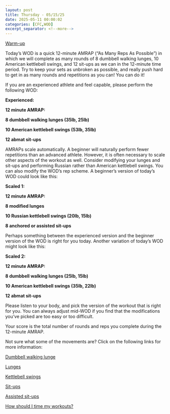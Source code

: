 ```yaml
---
layout: post
title: Thursday - 05/15/25
date: 2025-05-11 00:00:02
categories: [CFC,WOD]
excerpt_separator: <!--more-->
---
```

[Warm-up](https://communityfitnessclub.wixsite.com/website/post/basic-full-body-warm-up)

Today’s WOD is a quick 12-minute AMRAP (“As Many Reps As Possible”) in which we will complete as many rounds of 8 dumbbell walking lunges, 10 American kettlebell swings, and 12 sit-ups as we can in the 12-minute time period. Try to keep your sets as unbroken as possible, and really push hard to get in as many rounds and repetitions as you can! You can do it!

If you are an experienced athlete and feel capable, please perform the following WOD:

**Experienced:**

**12 minute AMRAP:**

**8 dumbbell walking lunges (35lb, 25lb)**

**10 American kettlebell swings (53lb, 35lb)**

**12 abmat sit-ups**
<!--more-->

AMRAPs scale automatically. A beginner will naturally perform fewer repetitions than an advanced athlete. However, it is often necessary to scale other aspects of the workout as well. Consider modifying your lunges and sit-ups and performing Russian rather than American kettlebell swings. You can also modify the WOD’s rep scheme. A beginner’s version of today’s WOD could look like this:

**Scaled 1:**

**12 minute AMRAP:**

**8 modified lunges**

**10 Russian kettlebell swings (20lb, 15lb)**

**8 anchored or assisted sit-ups**

Perhaps something between the experienced version and the beginner version of the WOD is right for you today. Another variation of today’s WOD might look like this:

**Scaled 2:**

**12 minute AMRAP:**

**8 dumbbell walking lunges (25lb, 15lb)**

**10 American kettlebell swings (35lb, 22lb)**

**12 abmat sit-ups**

Please listen to your body, and pick the version of the workout that is right for you. You can always adjust mid-WOD if you find that the modifications you’ve picked are too easy or too difficult.

Your score is the total number of rounds and reps you complete during the 12-minute AMRAP. 

Not sure what some of the movements are? Click on the following links for more information:

[Dumbbell walking lunge](https://www.youtube.com/watch?v=SniKHGKDJyU)

[Lunges](https://communityfitnessclub.wixsite.com/website/post/lunges)

[Kettlebell swings](https://communityfitnessclub.wixsite.com/website/post/kettlebell-swings)

[Sit-ups](https://communityfitnessclub.wixsite.com/website/post/sit-ups) 

[Assisted sit-ups](https://www.youtube.com/watch?v=q4ap_8wpaF8)

[How should I time my workouts?](https://communityfitnessclub.wixsite.com/website/post/how-should-i-time-my-workouts)
